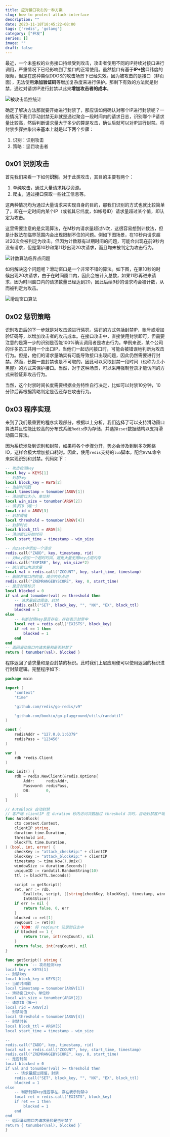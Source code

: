 ```yaml
---
title: 应对接口攻击的一种方案
slug: how-to-protect-attack-interface
description: ""
date: 2023-11-18T18:45:22+08:00
tags: ['redis', 'golang']
category: ["开发"]
series: []
image: ""
draft: false
---
```


最近，一个未鉴权的业务接口持续受到攻击，攻击者使用不同的IP持续对接口进行调用，严重情况下已经影响到了接口的正常使用。虽然接口有基于**IP+接口**纬度的限频，但是在这种类似DDOS的攻击场景下已经失效。因为被攻击的是接口（非页面），无法使用**添加验证码**等增加复杂度来进行保护。那剩下有效的方法就是封禁，通过对请求IP进行封禁以此来**增加攻击者的成本**。

![被攻击监控统计](./how-to-protect-attack-interface/interface-under-attack.png)

确定了解决方法那就要开始进行封禁了，那应该如何确认对哪个IP进行封禁呢？一般情况下我们手动封禁无非就是通过聚合一段时间内的请求日志，识别哪个IP请求量比较高，然后判断请求量大于多少的算是攻击，确认后就可以对IP进行封禁。将封禁步骤抽象出来基本上就是以下两个步骤：

1. 识别：识别攻击
2. 策略：惩罚攻击者

## 0x01 识别攻击

首先我们来看一下如何**识别**。对于此类攻击，其目的主要有两个：

1. 单纯攻击，通过大量请求耗尽资源。
2. 爬虫，通过接口获取一些社工信息等。

这两种情况均为通过大量请求来实现自身的目的，那我们识别的方式也就比较简单了，即在一定时间内某个IP（或者其它纬度，如帐号ID）请求量超过某个值，即认定为攻击。

这里需要注意的是实现算法，在M秒内请求量超过N次，这很容易想到计数法，但是计数法在临界范围内会出现限制不住的问题。例如下图场景，在10秒内请求超过20次会被判定为攻击。但因为计数器有过期时间的问题，可能会出现在前9秒内没有请求，但是第10秒和第11秒出现20次请求，而且均未被判定为攻击行为。

![计数算法临界点问题](./how-to-protect-attack-interface/bad-algorithm.png)

如何解决这个问题呢？滑动窗口是一个非常不错的算法。如下图，在第10秒的时候出现20次请求，由于在时间窗口内，因此会被计入总数，如果11秒再进来请求，因为时间窗口内的请求数量已经达到20，因此后续9秒的请求均会被计数，从而被判定为攻击。

![滑动窗口算法](./how-to-protect-attack-interface/slide-window.png)

## 0x02 惩罚策略

识别攻击后的下一步就是对攻击源进行惩罚。惩罚的方式包括封禁IP、账号或增加验证码等，以增加攻击者的攻击成本。在接口攻击中，直接使用封禁即可，但需要注意的是第一步的识别是否能100%确认调用者是攻击行为。举例来说，某个公司的许多员工共用一个出口IP，当他们一起访问接口时，可能会被错误地判断为攻击行为。但是，他们的请求量确实有可能导致接口出现问题，因此仍然需要进行封禁。然而，长期一直封禁也是不可取的，因此可以采取封禁一段时间（也称为关小黑屋）的方式来保护接口。当然，对于这种场景，可以采用强制登录才能访问的方式来验证非攻击行为。

当然，这个封禁时间长度需要根据业务特性自行决定，比如可以封禁10分钟，10分钟后再根据策略判定是否还存在攻击行为。

## 0x03 程序实现

来到了我们最重要的程序实现部分，根据以上分析，我们选择了可以支持滑动窗口算法并且性能比较高的分布式系统`Redis`作为存储，并选择`zset`数据结构以支持滑动窗口算法。

因为系统涉及到识别和封禁，如果将各个步骤分开，势必会涉及到到多次网络IO，这样会极大增加接口耗时。因此，使用`redis`支持的`lua`脚本，配合`EVAL`命令来实现识别和封禁。代码如下：

```lua
-- 攻击检测key
local key = KEYS[1]
-- 封禁key
local block_key = KEYS[2]
-- 当前时间戳
local timestamp = tonumber(ARGV[1])
-- 滑动窗口大小，单位秒
local win_size = tonumber(ARGV[2])
-- 请求ID（唯一）
local rid = ARGV[3]
-- 封禁阈值
local threshold = tonumber(ARGV[4])
-- 封禁时长
local block_ttl = ARGV[5]
-- 滑动窗口开始时间
local start_time = timestamp - win_size

-- 向zset中添加一个请求
redis.call("ZADD", key, timestamp, rid)
-- 对key添加一个超时时间，避免大量无用key占用内存
redis.call("EXPIRE", key, win_size*2)
-- 统计窗口内请求量
local val = redis.call("ZCOUNT", key, start_time, timestamp)
-- 删除非窗口内的值，减少内存占用
redis.call("ZREMRANGEBYSCORE", key, 0, start_time)
-- 是否封禁标识
local blocked = 0
if val and tonumber(val) >= threshold then
    -- 请求量超过阈值，封禁
    redis.call("SET", block_key, "", "NX", "EX", block_ttl)
    blocked = 1
else
    -- 判断封禁key是否存在，存在表示封禁中
    local ret = redis.call("EXISTS", block_key)
    if ret == 1 then
        blocked = 1
    end
end
-- 返回滑动窗口内请求量和是否封禁了
return { tonumber(val), blocked }
```

程序返回了请求量和是否封禁的标识。此时我们上层应用便可以使用返回的标识进行封禁逻辑。完整程序如下:

```go
package main

import (
	"context"
	"time"

	"github.com/redis/go-redis/v9"

	"github.com/bookiu/go-playground/utils/randutil"
)

const (
	redisAddr = "127.0.0.1:6379"
	redisPass = "123456"
)

var (
	rdb *redis.Client
)

func init() {
	rdb = redis.NewClient(&redis.Options{
		Addr:     redisAddr,
		Password: redisPass,
		DB:       0,
	})
}

// AutoBlock 自动封禁
// 客户端 clientIP 在 duration 秒内访问次数超过 threshold 次时，自动封禁客户端 blockTTL 秒
func AutoBlock(
	ctx context.Context,
	clientIP string,
	duration time.Duration,
	threshold int,
	blockTTL time.Duration,
) (bool, int, error) {
	checkKey := "attack_check#ip:" + clientIP
	blockKey := "attack_block#ip:" + clientIP
	timestamp := time.Now().Unix()
	windowSize := duration.Seconds()
	uniqueID := randutil.RandomString(10)
	ttl := blockTTL.Seconds()

	script := getScript()
	ret, err := rdb.
		Eval(ctx, script, []string{checkKey, blockKey}, timestamp, windowSize, uniqueID, threshold, ttl).
		Int64Slice()
	if err != nil {
		return false, 0, err
	}
	blocked := ret[1]
	reqCount := ret[0]
	// TODO: 将 reqCount 记录到日志中
	if blocked == 1 {
		return true, int(reqCount), nil
	}
	return false, int(reqCount), nil
}

func getScript() string {
	return `-- 攻击检测key
local key = KEYS[1]
-- 封禁key
local block_key = KEYS[2]
-- 当前时间戳
local timestamp = tonumber(ARGV[1])
-- 滑动窗口大小，单位秒
local win_size = tonumber(ARGV[2])
-- 请求ID（唯一）
local rid = ARGV[3]
-- 封禁阈值
local threshold = tonumber(ARGV[4])
-- 封禁时长
local block_ttl = ARGV[5]
local start_time = timestamp - win_size

--
redis.call("ZADD", key, timestamp, rid)
local val = redis.call("ZCOUNT", key, start_time, timestamp)
redis.call("ZREMRANGEBYSCORE", key, 0, start_time)
-- 是否封禁
local blocked = 0
if val and tonumber(val) >= threshold then
    -- 请求量超过阈值，封禁
    redis.call("SET", block_key, "", "NX", "EX", block_ttl)
    blocked = 1
else
    -- 判断封禁key是否存在，存在表示封禁中
    local ret = redis.call("EXISTS", block_key)
    if ret == 1 then
        blocked = 1
    end
end
-- 返回滑动窗口内请求量和是否封禁了
return { tonumber(val), blocked }`
}
```
